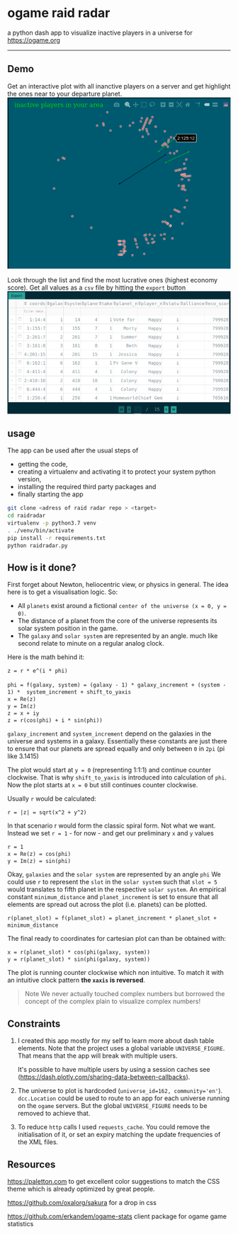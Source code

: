 # ogame raid radar

a python dash app to visualize inactive players in a universe for https://ogame.org  

---

## Demo
 Get an interactive plot with all inanctive players on a server and get highlight the ones
 near to your departure planet.
![all inactive players viszualized](static/styledsample.png)

Look through the list and find the most lucrative ones (highest economy score). 
Get all values as a `csv` file by hitting the `export` button
![all inactive players in a table](static/sample_table.png)


## usage
The app can be used after the  usual steps of 
 - getting the code, 
 - creating a virtualenv and activating it to protect your system python version,
 - installing the required third party packages and
 - finally starting the app

```bash
git clone <adress of raid radar repo > <target>
cd raidradar
virtualenv -p python3.7 venv
. ./venv/bin/activate
pip install -r requirements.txt 
python raidradar.py
```

## How is it done?
First forget about Newton, heliocentric view, or physics in general. The idea here is to get a visualisation logic.
So:
 - All `planets` exist around a fictional `center of the universe (x = 0, y = 0)`.
 - The distance of a planet from the core of the universe represents its solar system position in the game. 
 - The `galaxy` and `solar system` are represented by an angle. much like second relate to minute on a regular analog clock.
 

Here is the math behind it:
```
z = r * e^(i * phi)

phi = f(galaxy, system) = (galaxy - 1) * galaxy_increment + (system - 1) *  system_increment + shift_to_yaxis
x = Re(z)
y = Im(z)
z = x + iy
z = r(cos(phi) + i * sin(phi))
```
`galaxy_increment` and `system_increment` depend on the galaxies in the universe and systems in a galaxy.
Essentially these constants are just there to ensure that our planets are spread equally and only between `0` in `2pi` (pi like 3.1415)

The plot would start at `y = 0` (representing 1:1:1) and continue counter clockwise. 
That is why `shift_to_yaxis` is introduced into calculation of `phi`. 
Now the plot starts at `x = 0` but still continues counter clockwise.

Usually `r` would be calculated:

```
r = |z| = sqrt(x^2 + y^2)
```
In that scenario r would form the classic spiral form. Not what we want.
Instead we set `r = 1` - for now - and get our preliminary `x` and `y` values
```
r = 1 
x = Re(z) = cos(phi)
y = Im(z) = sin(phi)
```

Okay, `galaxies` and the `solar system` are represented by an angle `phi`
We could use `r` to represent the `slot` in the `solar system` such that
`slot = 5` would translates to fifth planet in the respective `solar system`.
An empirical constant `minimum_distance` and `planet_increment` is set to ensure 
that all elements are spread out across the plot (i.e. planets) can be plotted.

```
r(planet_slot) = f(planet_slot) = planet_increment * planet_slot + minimum_distance
```

The final ready to coordinates for cartesian plot can than be obtained with:

```
x = r(planet_slot) * cos(phi(galaxy, system))
y = r(planet_slot) * sin(phi(galaxy, system))
```

The plot is running counter clockwise which non intuitive.
To match it with an intuitive clock pattern **the `xaxis` is reversed**.


> Note We never actually touched complex numbers but borrowed the concept of 
> the complex plain to visualize complex numbers!

## Constraints
1. I created this app mostly for my self to learn more about dash table elements.
   Note that the project uses a global variable `UNIVERSE_FIGURE`. That means that the app will break 
   with multiple users.
   
   It's possible to have multiple users by using a session caches see (https://dash.plotly.com/sharing-data-between-callbacks).

2. The universe to plot is hardcoded (`universe_id=162, community='en'`). `dcc.Location` could be used to route 
   to an app for each universe running on the `ogame` servers. But the global `UNIVERSE_FIGURE` needs to be removed
   to achieve that. 

3. To reduce `http` calls I used `requests_cache`. You could remove the initialisation of it, 
   or set an expiry matching the update frequencies of the XML files.


## Resources

https://paletton.com to get excellent color suggestions to match the CSS theme which is already optimized by great people.

https://github.com/oxalorg/sakura for a drop in css

https://github.com/erkandem/ogame-stats client package for ogame game statistics
